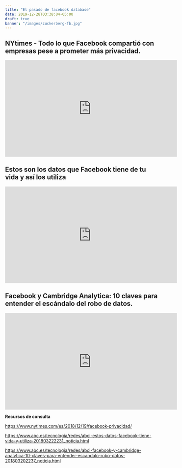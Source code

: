 ```yaml
---
title: "El pasado de facebook database"
date: 2019-12-28T03:38:04-05:00
draft: true
banner: "/images/zuckerberg-fb.jpg"
---
```


## NYtimes - Todo lo que Facebook compartió con empresas pese a prometer más privacidad.
 
<iframe src="https://drive.google.com/file/d/1Yx2ykb3RmOqn-WCS9voXLStTH4t75mZx/preview" height="315" width="560" allowfullscreen="" frameborder="0"></iframe>

## Estos son los datos que Facebook tiene de tu vida y así los utiliza
 
<iframe src="https://drive.google.com/file/d/14NXxO7STMbsTchP0FGjvuw83GWTYg0gl/preview" height="315" width="560" allowfullscreen="" frameborder="0"></iframe>

## Facebook y Cambridge Analytica: 10 claves para entender el escándalo del robo de datos.
 
<iframe src="https://drive.google.com/file/d/1LCJcBBFd2uAd8WPFFAnrPYiI6oLr4AQO/preview" height="315" width="560" allowfullscreen="" frameborder="0"></iframe>


**Recursos de consulta**

https://www.nytimes.com/es/2018/12/19/facebook-privacidad/

https://www.abc.es/tecnologia/redes/abci-estos-datos-facebook-tiene-vida-y-utiliza-201803222231_noticia.html

https://www.abc.es/tecnologia/redes/abci-facebook-y-cambridge-analytica-10-claves-para-entender-escandalo-robo-datos-201803202237_noticia.html
